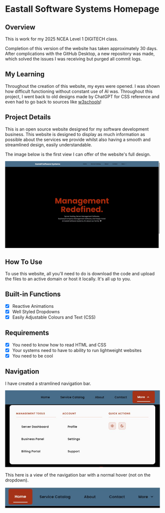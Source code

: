 # Eastall Software Systems Homepage

## Overview

This is work for my 2025 NCEA Level 1 DIGITECH class.

Completion of this version of the website has taken approximately 30 days. After complications with the GitHub Desktop, a new repository was made, which solved the issues I was receiving but purged all commit logs.

## My Learning

Throughout the creation of this website, my eyes were opened. I was shown how difficult functioning without constant use of AI was. Throughout this project, I went back to old designs made by ChatGPT for CSS reference and even had to go back to sources like [w3schools](https://w3schools.com)!

## Project Details

This is an open source website designed for my software development business. This website is designed to display as much information as possible about the services we provide whilst also having a smooth and streamlined design, easily understandable.

The image below is the first view I can offer of the website's full design.

![home1](/github-assets/home.jpg)

## How To Use

To use this website, all you'll need to do is download the code and upload the files to an active domain or host it locally. It's all up to you.

## Built-in Functions

- [x] Reactive Animations
- [x] Well Styled Dropdowns
- [x] Easily Adjustable Colours and Text (CSS)

## Requirements

- [x] You need to know how to read HTML and CSS
- [x] Your systems need to have to ability to run lightweight websites
- [x] You need to be cool

## Navigation

I have created a stramlined navigation bar.

![navigation1](/github-assets/navigation.jpg)

This here is a view of the navigation bar with a normal hover (not on the dropdown).

![navigation2](/github-assets/navigation2.jpg)
